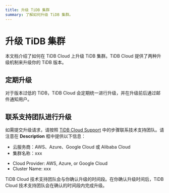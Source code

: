 ```yaml
---
title: 升级 TiDB 集群
summary: 了解如何升级 TiDB 集群。
---
```


# 升级 TiDB 集群

本文档介绍了如何在 TiDB Cloud 上升级 TiDB 集群。TiDB Cloud 提供了两种升级机制来升级你的 TiDB 版本。

## 定期升级

对于版本过低的 TiDB，TiDB Cloud 会定期统一进行升级，并在升级前后通过邮件通知用户。

## 联系支持团队进行升级

如需提交升级请求，请按照 [TiDB Cloud Support](/tidb-cloud/tidb-cloud-support.md) 中的步骤联系技术支持团队。请注意在 **Description** 框中提供以下信息：

<CustomContent language="en,zh">

- 云服务商：AWS、Azure、Google Cloud 或 Alibaba Cloud
- 集群名称：xxx

</CustomContent>

<CustomContent language="ja">

- Cloud Provider: AWS, Azure, or Google Cloud
- Cluster Name: xxx

</CustomContent>

TiDB Cloud 技术支持团队会与你确认升级的时间段。在你确认升级时间后，TiDB Cloud 技术支持团队会在确认的时间段内完成升级。